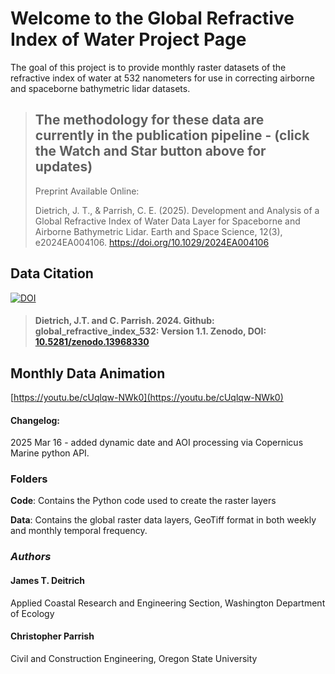 # Welcome to the Global Refractive Index of Water Project Page
The goal of this project is to provide monthly raster datasets of the refractive index of water at 532 nanometers for use in correcting airborne and spaceborne bathymetric lidar datasets.

> ## The methodology for these data are currently in the publication pipeline - (click the Watch and Star button above for updates)
> Preprint Available Online:
> 
> Dietrich, J. T., & Parrish, C. E. (2025). Development and Analysis of a Global Refractive Index of Water Data Layer for Spaceborne and Airborne Bathymetric Lidar. Earth and Space Science, 12(3), e2024EA004106. https://doi.org/10.1029/2024EA004106

## Data Citation
[![DOI](https://zenodo.org/badge/872811345.svg)](https://doi.org/10.5281/zenodo.13968330)
> #### Dietrich, J.T. and C. Parrish. 2024. Github: global_refractive_index_532: Version 1.1. Zenodo, DOI: [10.5281/zenodo.13968330](https://doi.org/10.5281/zenodo.13968330)

## Monthly Data Animation
[https://youtu.be/cUqlqw-NWk0](https://youtu.be/cUqlqw-NWk0)

#### Changelog:
2025 Mar 16 - added dynamic date and AOI processing via Copernicus Marine python API. 

### Folders
**Code**: Contains the Python code used to create the raster layers

**Data**: Contains the global raster data layers, GeoTiff format in both weekly and monthly temporal frequency.

### _Authors_
#### James T. Deitrich
Applied Coastal Research and Engineering Section, Washington Department of Ecology
#### Christopher Parrish
Civil and Construction Engineering, Oregon State University

